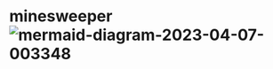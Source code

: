 # minesweeper![mermaid-diagram-2023-04-07-003348](https://user-images.githubusercontent.com/44769598/230430389-e2caff67-2946-419a-b992-9937d940f329.png)
